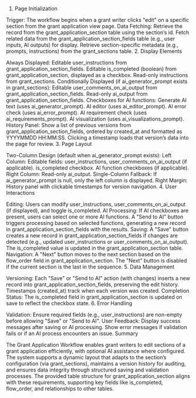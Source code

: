 1. Page Initialization

Trigger: The workflow begins when a grant writer clicks "edit" on a specific section from the grant application view page.
Data Fetching:
Retrieve the record from the grant_application_section table using the section’s id.
Fetch related data from the grant_application_section_fields table (e.g., user inputs, AI outputs) for display.
Retrieve section-specific metadata (e.g., prompts, instructions) from the grant_sections table.
2. Display Elements

Always Displayed:
Editable user_instructions from grant_application_section_fields.
Editable is_completed (boolean) from grant_application_section, displayed as a checkbox.
Read-only instructions from grant_sections.
Conditionally Displayed (if ai_generator_prompt exists in grant_sections):
Editable user_comments_on_ai_output from grant_application_section_fields.
Read-only ai_output from grant_application_section_fields.
Checkboxes for AI functions:
Generate AI text (uses ai_generator_prompt).
AI editor (uses ai_editor_prompt).
AI error check (uses ai_error_prompt).
AI requirement check (uses ai_requirements_prompt).
AI visualization (uses ai_visualizations_prompt).
History Panel:
Show a list of previous versions from grant_application_section_fields, ordered by created_at and formatted as YYYYMMDD HH:MM:SS.
Clicking a timestamp loads that version’s data into the page for review.
3. Page Layout

Two-Column Design (default when ai_generator_prompt exists):
Left Column:
Editable fields: user_instructions, user_comments_on_ai_output (if applicable).
is_completed checkbox.
AI function checkboxes (if applicable).
Right Column:
Read-only ai_output.
Single-Column Fallback:
If ai_generator_prompt is null, only the left column is displayed.
Right Margin:
History panel with clickable timestamps for version navigation.
4. User Interactions

Editing:
Users can modify user_instructions, user_comments_on_ai_output (if displayed), and toggle is_completed.
AI Processing:
If AI checkboxes are present, users can select one or more AI functions.
A "Send to AI" button triggers processing based on selected functions, generating a new record in grant_application_section_fields with the results.
Saving:
A "Save" button creates a new record in grant_application_section_fields if changes are detected (e.g., updated user_instructions or user_comments_on_ai_output).
The is_completed value is updated in the grant_application_section table.
Navigation:
A "Next" button moves to the next section based on the flow_order field in grant_application_section.
The "Next" button is disabled if the current section is the last in the sequence.
5. Data Management

Versioning:
Each "Save" or "Send to AI" action (with changes) inserts a new record into grant_application_section_fields, preserving the edit history.
Timestamps (created_at) track when each version was created.
Completion Status:
The is_completed field in grant_application_section is updated on save to reflect the checkbox state.
6. Error Handling

Validation:
Ensure required fields (e.g., user_instructions) are non-empty before allowing "Save" or "Send to AI".
User Feedback:
Display success messages after saving or AI processing.
Show error messages if validation fails or if an AI process encounters an issue.
Summary

The Grant Application Workflow enables grant writers to edit sections of a grant application efficiently, with optional AI assistance where configured. The system supports a dynamic layout that adapts to the section’s configuration (via grant_sections), maintains a version history for auditing, and ensures data integrity through structured saving and validation processes. The provided table structure for grant_application_section aligns with these requirements, supporting key fields like is_completed, flow_order, and relationships to other tables.